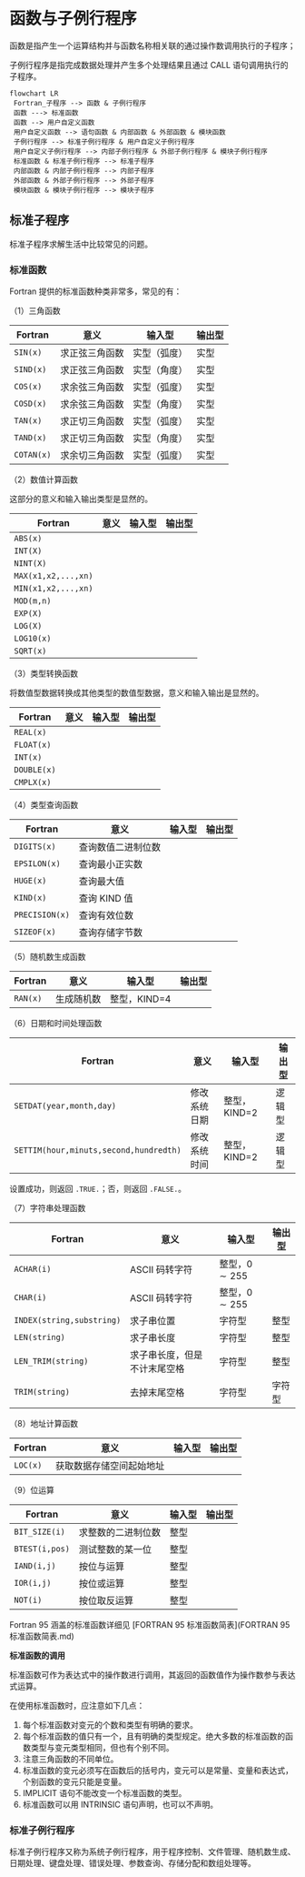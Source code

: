 # 函数与子例行程序

函数是指产生一个运算结构并与函数名称相关联的通过操作数调用执行的子程序；

子例行程序是指完成数据处理并产生多个处理结果且通过 CALL 语句调用执行的子程序。

```mermaid
flowchart LR
 Fortran_子程序 --> 函数 & 子例行程序
 函数 ---> 标准函数
 函数 --> 用户自定义函数
 用户自定义函数 --> 语句函数 & 内部函数 & 外部函数 & 模块函数
 子例行程序 --> 标准子例行程序 & 用户自定义子例行程序
 用户自定义子例行程序 --> 内部子例行程序 & 外部子例行程序 & 模块子例行程序
 标准函数 & 标准子例行程序 --> 标准子程序
 内部函数 & 内部子例行程序 --> 内部子程序
 外部函数 & 外部子例行程序 --> 外部子程序
 模块函数 & 模块子例行程序 --> 模块子程序
```

## 标准子程序

标准子程序求解生活中比较常见的问题。

### 标准函数

Fortran 提供的标准函数种类非常多，常见的有：

（1）三角函数

| Fortran    | 意义           | 输入型       | 输出型 |
| ---------- | -------------- | ------------ | ------ |
| `SIN(x)`   | 求正弦三角函数 | 实型（弧度） | 实型   |
| `SIND(x)`  | 求正弦三角函数 | 实型（角度） | 实型   |
| `COS(x)`   | 求余弦三角函数 | 实型（弧度） | 实型   |
| `COSD(x)`  | 求余弦三角函数 | 实型（角度） | 实型   |
| `TAN(x)`   | 求正切三角函数 | 实型（弧度） | 实型   |
| `TAND(x)`  | 求正切三角函数 | 实型（角度） | 实型   |
| `COTAN(x)` | 求余切三角函数 | 实型（弧度） | 实型   |

（2）数值计算函数

这部分的意义和输入输出类型是显然的。

| Fortran             | 意义 | 输入型 | 输出型 |
| ------------------- | ---- | ------ | ------ |
| `ABS(x)`            |      |        |        |
| `INT(X)`            |      |        |        |
| `NINT(X)`           |      |        |        |
| `MAX(x1,x2,...,xn)` |      |        |        |
| `MIN(x1,x2,...,xn)` |      |        |        |
| `MOD(m,n)`          |      |        |        |
| `EXP(X)`            |      |        |        |
| `LOG(X)`            |      |        |        |
| `LOG10(x)`          |      |        |        |
| `SQRT(x)`           |      |        |        |

（3）类型转换函数

将数值型数据转换成其他类型的数值型数据，意义和输入输出是显然的。

| Fortran     | 意义 | 输入型 | 输出型 |
| ----------- | ---- | ------ | ------ |
| `REAL(x)`   |      |        |        |
| `FLOAT(x)`  |      |        |        |
| `INT(x)`    |      |        |        |
| `DOUBLE(x)` |      |        |        |
| `CMPLX(x)`  |      |        |        |

（4）类型查询函数

| Fortran        | 意义               | 输入型 | 输出型 |
| -------------- | ------------------ | ------ | ------ |
| `DIGITS(x)`    | 查询数值二进制位数 |        |        |
| `EPSILON(x)`   | 查询最小正实数     |        |        |
| `HUGE(x)`      | 查询最大值         |        |        |
| `KIND(x)`      | 查询 KIND 值       |        |        |
| `PRECISION(x)` | 查询有效位数       |        |        |
| `SIZEOF(x)`    | 查询存储字节数     |        |        |

（5）随机数生成函数

| Fortran  | 意义       | 输入型       | 输出型 |
| -------- | ---------- | ------------ | ------ |
| `RAN(x)` | 生成随机数 | 整型，KIND=4 |        |

（6）日期和时间处理函数

| Fortran                                | 意义         | 输入型       | 输出型 |
| -------------------------------------- | ------------ | ------------ | ------ |
| `SETDAT(year,month,day)`               | 修改系统日期 | 整型，KIND=2 | 逻辑型 |
| `SETTIM(hour,minuts,second,hundredth)` | 修改系统时间 | 整型，KIND=2 | 逻辑型 |

设置成功，则返回 `.TRUE.`；否，则返回 `.FALSE.`。

（7）字符串处理函数

| Fortran                   | 意义                         | 输入型             | 输出型 |
| ------------------------- | ---------------------------- | ------------------ | ------ |
| `ACHAR(i)`                | ASCII 码转字符               | 整型，$0 \sim 255$ |        |
| `CHAR(i)`                 | ASCII 码转字符               | 整型，$0 \sim 255$ |        |
| `INDEX(string,substring)` | 求子串位置                   | 字符型             | 整型   |
| `LEN(string)`             | 求子串长度                   | 字符型             | 整型   |
| `LEN_TRIM(string)`        | 求子串长度，但是不计末尾空格 | 字符型             | 整型   |
| `TRIM(string)`            | 去掉末尾空格                 | 字符型             | 字符型 |

（8）地址计算函数

| Fortran  | 意义                     | 输入型 | 输出型 |
| -------- | ------------------------ | ------ | ------ |
| `LOC(x)` | 获取数据存储空间起始地址 |        |        |

（9）位运算

| Fortran        | 意义               | 输入型 | 输出型 |
| -------------- | ------------------ | ------ | ------ |
| `BIT_SIZE(i)`  | 求整数的二进制位数 | 整型   |        |
| `BTEST(i,pos)` | 测试整数的某一位   | 整型   |        |
| `IAND(i,j)`    | 按位与运算         | 整型   |        |
| `IOR(i,j)`     | 按位或运算         | 整型   |        |
| `NOT(i)`       | 按位取反运算       | 整型   |        |

Fortran 95 涵盖的标准函数详细见 [FORTRAN 95 标准函数简表](FORTRAN 95 标准函数简表.md)

**标准函数的调用**

标准函数可作为表达式中的操作数进行调用，其返回的函数值作为操作数参与表达式运算。

在使用标准函数时，应注意如下几点：

1. 每个标准函数对变元的个数和类型有明确的要求。
2. 每个标准函数的值只有一个，且有明确的类型规定。绝大多数的标准函数的函数类型与变元类型相同，但也有个别不同。
3. 注意三角函数的不同单位。
4. 标准函数的变元必须写在函数后的括号内，变元可以是常量、变量和表达式，个别函数的变元只能是变量。
5. IMPLICIT 语句不能改变一个标准函数的类型。
6. 标准函数可以用 INTRINSIC 语句声明，也可以不声明。

### 标准子例行程序

标准子例行程序又称为系统子例行程序，用于程序控制、文件管理、随机数生成、日期处理、键盘处理、错误处理、参数查询、存储分配和数组处理等。

